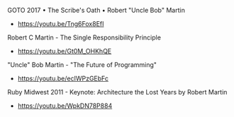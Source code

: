 GOTO 2017 • The Scribe's Oath • Robert "Uncle Bob" Martin
* https://youtu.be/Tng6Fox8EfI

Robert C Martin - The Single Responsibility Principle
* https://youtu.be/Gt0M_OHKhQE

"Uncle" Bob Martin - "The Future of Programming"
* https://youtu.be/ecIWPzGEbFc

Ruby Midwest 2011 - Keynote: Architecture the Lost Years by Robert Martin
* https://youtu.be/WpkDN78P884
